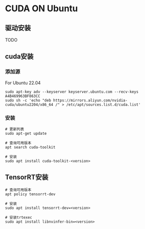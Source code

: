 # CUDA ON Ubuntu

## 驱动安装

TODO

## cuda安装

### 添加源

For Ubuntu 22.04
```
sudo apt-key adv --keyserver keyserver.ubuntu.com --recv-keys A4B469963BF863CC
sudo sh -c 'echo "deb https://mirrors.aliyun.com/nvidia-cuda/ubuntu2204/x86_64 /" > /etc/apt/sources.list.d/cuda.list'
```

### 安装
```
# 更新列表
sudo apt-get update

# 查询可用版本
apt search cuda-toolkit

# 安装
sudo apt install cuda-toolkit-<version>
```

## TensorRT安装

```
# 查询可用版本
apt policy tensorrt-dev

# 安装
sudo apt install tensorrt-dev=<version>

# 安装trtexec
sudo apt install libnvinfer-bin=<version>
```